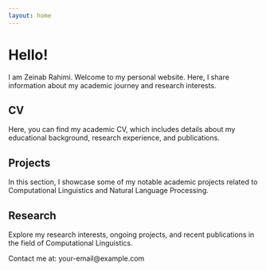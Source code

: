 ```yaml
---
layout: home
---
```


# Hello!

I am Zeinab Rahimi.
Welcome to my personal website. Here, I share information about my academic journey and research interests.

## CV

Here, you can find my academic CV, which includes details about my educational background, research experience, and publications.

## Projects

In this section, I showcase some of my notable academic projects related to Computational Linguistics and Natural Language Processing.

## Research

Explore my research interests, ongoing projects, and recent publications in the field of Computational Linguistics.

<!-- Social media links with Font Awesome icons -->
<div class="social-links">
    <a href="https://github.com/zeinabrahiimi" target="_blank"><i class="fab fa-github"></i></a>
    <a href="https://www.linkedin.com/in/zeinab-rahimi" target="_blank"><i class="fab fa-linkedin"></i></a>
</div>

<footer>
    <p>Contact me at: your-email@example.com</p>
</footer>
